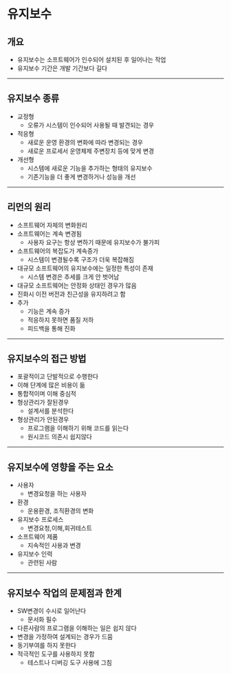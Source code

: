 # 유지보수

## 개요

-   유지보수는 소프트웨어가 인수되어 설치된 후 일어나는 작업
-   유지보수 기간은 개발 기간보다 길다

---

## 유지보수 종류

-   교정형
    -   오류가 시스템이 인수되어 사용될 때 발견되는 경우
-   적응형
    -   새로운 운영 환경의 변화에 따라 변경되는 경우
    -   새로운 프로세서 운영체제 주변장치 등에 맞게 변경
-   개선형
    -   시스템에 새로운 기능을 추가하는 형태의 유지보수
    -   기존기능을 더 좋게 변경하거나 성능을 개선

---

## 리먼의 원리

-   소프트웨어 자체의 변화원리
-   소프트웨어는 계속 변경됨
    -   사용자 요구는 항상 변하기 때문에 유지보수가 불가피
-   소프트웨어의 복잡도가 계속증가
    -   시스템이 변경될수록 구조가 더욱 복잡해짐
-   대규모 소프트웨어의 유지보수에는 일정한 특성이 존재
    -   시스템 변경은 추세를 크게 안 벗어남
-   대규모 소프트웨어는 안정화 상태인 경우가 많음
-   진화시 이전 버전과 친근성을 유지하려고 함
-   추가
    -   기능은 계속 증가
    -   적응하지 못하면 품질 저하
    -   피드백을 통해 진화

---

## 유지보수의 접근 방법

-   포괄적이고 단발적으로 수행한다
-   이해 단계에 많은 비용이 듦
-   통합적이며 이해 중심적
-   형상관리가 잘된경우
    -   설계서를 분석한다
-   형상관리가 안된경우
    -   프로그램을 이해하기 위해 코드를 읽는다
    -   원시코드 의존시 쉽지않다

---

## 유지보수에 영향을 주는 요소

-   사용자
    -   변경요청을 하는 사용자
-   환경
    -   운용환경, 조직환경의 변화
-   유지보수 프로세스
    -   변경요청,이해,회귀테스트
-   소프트웨어 제품
    -   지속적인 사용과 변경
-   유지보수 인력
    -   관련된 사람

---

## 유지보수 작업의 문제점과 한계

-   SW변경이 수시로 일어난다
    -   문서화 필수
-   다른사람의 프로그램을 이해하는 일은 쉽지 않다
-   변경을 가정하여 설계되는 경우가 드뭄
-   동기부여를 하지 못한다
-   적극적인 도구를 사용하지 못함
    -   테스트나 디버깅 도구 사용에 그침
